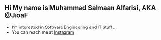 ## Hi My name is Muhammad Salmaan Alfarisi, AKA @JioaF
- I’m interested in Software Engineering and IT stuff ...
- You can reach me at [Instagram](https://www.instagram.com/salmaan_alfarisi__/)

<!---
JioaF/JioaF is a ✨ special ✨ repository because its `README.md` (this file) appears on your GitHub profile.
You can click the Preview link to take a look at your changes.
--->
